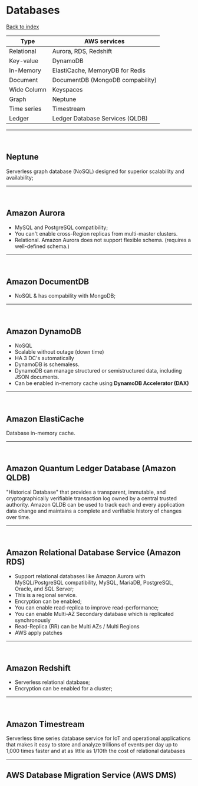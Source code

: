 # Databases

[Back to index](Index.md)

| Type        | AWS services                     |
| ----------- | -------------------------------- |
| Relational  | Aurora, RDS, Redshift            |
| Key-value   | DynamoDB                         |
| In-Memory   | ElastiCache, MemoryDB for Redis  |
| Document    | DocumentDB (MongoDB compability) |
| Wide Column | Keyspaces                        |
| Graph       | Neptune                          |
| Time series | Timestream                       |
| Ledger      | Ledger Database Services (QLDB)  |

---

</br>

## Neptune

Serverless graph database (NoSQL) designed for superior scalability and availability;

---

</br>

## Amazon Aurora

- MySQL and PostgreSQL compatibility;
- You can't enable cross-Region replicas from multi-master clusters.
- Relational. Amazon Aurora does not support flexible schema. (requires a well-defined schema.)

---

</br>

## Amazon DocumentDB

- NoSQL & has compability with MongoDB;

---

</br>

## Amazon DynamoDB

- NoSQL
- Scalable without outage (down time)
- HA 3 DC's automatically
- DynamoDB is schemaless.
- DynamoDB can manage structured or semistructured data, including JSON documents.
- Can be enabled in-memory cache using **DynamoDB Accelerator (DAX)**

---

</br>

## Amazon ElastiCache

Database in-memory cache.

---

</br>

## Amazon Quantum Ledger Database (Amazon QLDB)

"Historical Database" that provides a transparent, immutable, and cryptographically verifiable transaction log owned by a central trusted authority. Amazon QLDB can be used to track each and every application data change and maintains a complete and verifiable history of changes over time.

---

</br>

## Amazon Relational Database Service (Amazon RDS)

- Support relational databases like Amazon Aurora with MySQL/PostgreSQL compatibility, MySQL, MariaDB, PostgreSQL, Oracle, and SQL Server;
- This is a regional service.
- Encryption can be enabled;
- You can enable read-replica to improve read-performance;
- You can enable Multi-AZ Secondary database which is replicated synchronously
- Read-Replica (RR) can be Multi AZs / Multi Regions
- AWS apply patches

---

</br>

## Amazon Redshift

- Serverless relational database;
- Encryption can be enabled for a cluster;

---

</br>

## Amazon Timestream

Serverless time series database service for IoT and operational applications that makes it easy to store and analyze trillions of events per day up to 1,000 times faster and at as little as 1/10th the cost of relational databases

---

## AWS Database Migration Service (AWS DMS)
